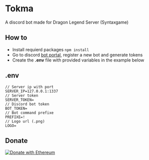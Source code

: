 # Tokma
A discord bot made for Dragon Legend Server (Syntaxgame)

How to
----
- Install requierd packages `npm install`
- Go to discord [bot portal](https://discordapp.com/developers/applications/), register a new bot and generate tokens
- Create the **.env** file with provided variables in the example below

.env
----
```
// Server ip with port
SERVER_IP=127.0.0.1:1337
// Server token
SERVER_TOKEN=
// Discord bot token
BOT_TOKEN=
// Bot command prefixe
PREFIXE=!
// Logo url (.png)
LOGO=
```

Donate
----
[![Donate with Ethereum](https://en.cryptobadges.io/badge/small/0xBBB96204E45D11C9799c6B12E6eE6F0d4A071Ef5)](https://en.cryptobadges.io/donate/0xBBB96204E45D11C9799c6B12E6eE6F0d4A071Ef5)
